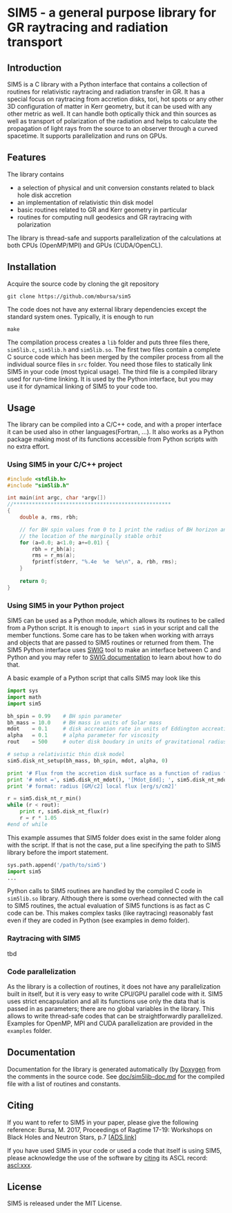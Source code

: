 # SIM5 - a general purpose library for GR raytracing and radiation transport

## Introduction

SIM5 is a C library with a Python interface that contains a collection of routines for relativistic raytracing and radiation transfer in GR. It has a special focus on raytracing from accretion disks, tori, hot spots or any other 3D configuration of matter in Kerr geometry, but it can be used with any other metric as well. It can handle both optically thick and thin sources as well as transport of polarization of the radiation and helps to calculate the propagation of light rays from the source to an observer through a curved spacetime. It supports parallelization and runs on GPUs.

## Features

The library contains
* a selection of physical and unit conversion constants related to black hole disk accretion
* an implementation of relativistic thin disk model
* basic routines related to GR and Kerr geometry in particular
* routines for computing null geodesics and GR raytracing with polarization 

The library is thread-safe and supports parallelization of the calculations at both CPUs (OpenMP/MPI) and GPUs (CUDA/OpenCL). 

## Installation

Acquire the source code by cloning the git repository

    git clone https://github.com/mbursa/sim5

The code does not have any external library dependencies except the standard system ones. Typically, it is enough to run

    make
    
The compilation process creates a `lib` folder and puts three files there, `sim5lib.c`, `sim5lib.h` and `sim5lib.so`. The first two files contain a complete C source code which has been merged by the compiler process from all the individual source files in `src` folder. You need those files to statically link SIM5 in your code (most typical usage). The third file is a compiled library used for run-time linking. It is used by the Python interface, but you may use it for dynamical linking of SIM5 to your code too.

## Usage

The library can be compiled into a C/C++ code, and with a proper interface it can be used also in other languages(Fortran, ...). It also works as a Python package making most of its functions accessible from Python scripts with no extra effort. 

### Using SIM5 in your C/C++ project

```C
#include <stdlib.h>
#include "sim5lib.h"

int main(int argc, char *argv[])
//***************************************************
{
    double a, rms, rbh;

    // for BH spin values from 0 to 1 print the radius of BH horizon and 
    // the location of the marginally stable orbit
    for (a=0.0; a<1.0; a+=0.01) {
        rbh = r_bh(a);
        rms = r_ms(a);
        fprintf(stderr, "%.4e  %e  %e\n", a, rbh, rms);
    }
    
    return 0;
}
```

### Using SIM5 in your Python project
SIM5 can be used as a Python module, which allows its routines to be called from a Python script. It is enough to `import sim5` in your script and call the member functions. Some care has to be taken when working with arrays and objects that are passed to SIM5 routines or returned from them. The SIM5 Python interface uses [SWIG](http://www.swig.org/) tool to make an interface between C and Python and you may refer to [SWIG documentation](http://www.swig.org/Doc3.0/SWIGDocumentation.html) to learn about how to do that.

A basic example of a Python script that calls SIM5 may look like this

```Python
import sys
import math
import sim5

bh_spin = 0.99    # BH spin parameter
bh_mass = 10.0    # BH mass in units of Solar mass
mdot    = 0.1     # disk accreation rate in units of Eddington accreation rate
alpha   = 0.1     # alpha parameter for viscosity
rout    = 500     # outer disk boudary in units of gravitational radius

# setup a relativistic thin disk model
sim5.disk_nt_setup(bh_mass, bh_spin, mdot, alpha, 0)

print '# Flux from the accretion disk surface as a function of radius for Novikov-Thorne disk model'
print '# mdot =', sim5.disk_nt_mdot(), '[Mdot_Edd]; ', sim5.disk_nt_mdot()*bh_mass*sim5.Mdot_Edd/1e18, 'g/s'
print '# format: radius [GM/c2] local flux [erg/s/cm2]'

r = sim5.disk_nt_r_min()
while (r < rout):
    print r, sim5.disk_nt_flux(r)
    r = r * 1.05
#end of while 
```
This example assumes that SIM5 folder does exist in the same folder along with the script. If that is not the case, put a line specifying the path to SIM5 library before the import statement.
```Python
sys.path.append('/path/to/sim5')
import sim5
...
```

Python calls to SIM5 routines are handled by the compiled C code in `sim5lib.so` library. Although there is some overhead connected with the call to SIM5 routines, the actual evaluation of SIM5 functions is as fact as C code can be. This makes complex tasks (like raytracing) reasonably fast even if they are coded in Python (see examples in demo folder).

### Raytracing with SIM5

tbd

### Code parallelization

As the library is a collection of routines, it does not have any parallelization built in itself, but it is very easy to write CPU/GPU parallel code with it. SIM5 uses strict encapsulation and all its functions use only the data that is passed in as parameters; there are no global variables in the library. This allows to write thread-safe codes that can be straightforwardly parallelized. Examples for OpenMP, MPI and CUDA parallelization are provided in the `examples` folder.

## Documentation

Documentation for the library is generated automatically (by [Doxygen](http://www.doxygen.nl/) from the comments in the source code. See [doc/sim5lib-doc.md](doc/sim5lib-doc.md) for the compiled file with a list of routines and constants.

## Citing

If you want to refer to SIM5 in your paper, please give the following reference:
Bursa, M. 2017, Proceedings of Ragtime 17-19: Workshops on Black Holes and Neutron Stars, p.7 [[ADS link](http://adsabs.harvard.edu/abs/2017bhns.work....7B)]

If you have used SIM5 in your code or used a code that itself is using SIM5, please acknowledge the use of the software by [citing](http://ascl.net/wordpress/about-ascl/citing-the-ascl-and-codes/) its ASCL record: [ascl:xxx](http://adsabs.harvard.edu/abs/xxx).



## License

SIM5 is released under the MIT License.

